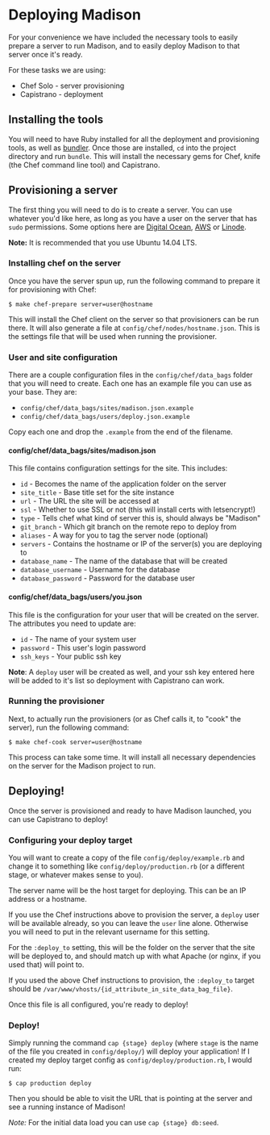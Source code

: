 # Deploying Madison

For your convenience we have included the necessary tools to easily prepare a
server to run Madison, and to easily deploy Madison to that server once it's
ready.

For these tasks we are using:

* Chef Solo - server provisioning
* Capistrano - deployment

## Installing the tools

You will need to have Ruby installed for all the deployment and provisioning
tools, as well as [bundler](http://bundler.io/). Once those are installed, `cd`
into the project directory and run `bundle`. This will install the necessary
gems for Chef, knife (the Chef command line tool) and Capistrano.

## Provisioning a server

The first thing you will need to do is to create a server. You can use whatever
you'd like here, as long as you have a user on the server that has `sudo`
permissions. Some options here are [Digital Ocean](https://digitalocean.com),
[AWS](https://aws.amazon.com) or [Linode](https://www.linode.com/).

**Note:** It is recommended that you use Ubuntu 14.04 LTS.

### Installing chef on the server

Once you have the server spun up, run the following command to prepare it for
provisioning with Chef:

```
$ make chef-prepare server=user@hostname
```

This will install the Chef client on the server so that provisioners can be run
there. It will also generate a file at `config/chef/nodes/hostname.json`. This
is the settings file that will be used when running the provisioner.

### User and site configuration

There are a couple configuration files in the `config/chef/data_bags` folder
that you will need to create. Each one has an example file you can use as your
base. They are:

* `config/chef/data_bags/sites/madison.json.example`
* `config/chef/data_bags/users/deploy.json.example`

Copy each one and drop the `.example` from the end of the filename.

#### config/chef/data_bags/sites/madison.json

This file contains configuration settings for the site. This includes:

* `id` - Becomes the name of the application folder on the server
* `site_title` - Base title set for the site instance
* `url` - The URL the site will be accessed at
* `ssl` - Whether to use SSL or not (this will install certs with letsencrypt!)
* `type` - Tells chef what kind of server this is, should always be "Madison"
* `git_branch` - Which git branch on the remote repo to deploy from
* `aliases` - A way for you to tag the server node (optional)
* `servers` - Contains the hostname or IP of the server(s) you are deploying to
* `database_name` - The name of the database that will be created
* `database_username` - Username for the database
* `database_password` - Password for the database user

#### config/chef/data_bags/users/you.json

This file is the configuration for your user that will be created on the server.
The attributes you need to update are:

* `id` - The name of your system user
* `password` - This user's login password
* `ssh_keys` - Your public ssh key

**Note**: A `deploy` user will be created as well, and your ssh key entered here
will be added to it's list so deployment with Capistrano can work.

### Running the provisioner

Next, to actually run the provisioners (or as Chef calls it, to "cook" the
server), run the following command:

```
$ make chef-cook server=user@hostname
```

This process can take some time. It will install all necessary dependencies on
the server for the Madison project to run.

## Deploying!

Once the server is provisioned and ready to have Madison launched, you can use
Capistrano to deploy!

### Configuring your deploy target

You will want to create a copy of the file `config/deploy/example.rb` and change
it to something like `config/deploy/production.rb` (or a different stage, or
whatever makes sense to you).

The server name will be the host target for deploying. This can be an IP address
or a hostname.

If you use the Chef instructions above to provision the server, a `deploy` user
will be available already, so you can leave the `user` line alone. Otherwise you
will need to put in the relevant username for this setting.

For the `:deploy_to` setting, this will be the folder on the server that the
site will be deployed to, and should match up with what Apache (or nginx, if you
used that) will point to.

If you used the above Chef instructions to provision, the `:deploy_to` target
should be `/var/www/vhosts/{id_attribute_in_site_data_bag_file}`.

Once this file is all configured, you're ready to deploy!

### Deploy!

Simply running the command `cap {stage} deploy` (where `stage` is the name of the
file you created in `config/deploy/`) will deploy your application! If I created
my deploy target config as `config/deploy/production.rb`, I would run:

```
$ cap production deploy
```

Then you should be able to visit the URL that is pointing at the server and see
a running instance of Madison!

*Note:* For the initial data load you can use `cap {stage} db:seed`.
